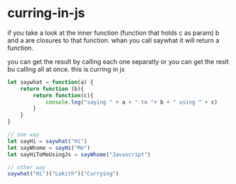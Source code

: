 # curring-in-js

if you take a look at the inner function (function that holds c as param) b and a are closures to that function. 
whan you call saywhat it will return a function. 

you can get the result by  calling each one separatly or you can get the reslt bu calling all at once. this is curring in js

```javascript
let saywhat = function(a) {
    return function (b){
        return function(c){
            console.log("saying " + a + " to "+ b + " using " + c)
        }
    }
}

// one way
let sayHi = saywhat("Hi")
let sayWhome = sayHi("Me")
let sayHiToMeUsingJs = sayWhome("Javascript")

// other way
saywhat("Hi")("Lakith")("Currying")
```
